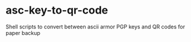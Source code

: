 # asc-key-to-qr-code
Shell scripts to convert between ascii armor PGP keys and QR codes for paper backup
